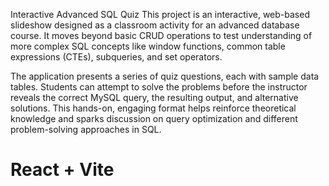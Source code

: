 Interactive Advanced SQL Quiz
This project is an interactive, web-based slideshow designed as a classroom activity for an advanced database course. It moves beyond basic CRUD operations to test understanding of more complex SQL concepts like window functions, common table expressions (CTEs), subqueries, and set operators.

The application presents a series of quiz questions, each with sample data tables. Students can attempt to solve the problems before the instructor reveals the correct MySQL query, the resulting output, and alternative solutions. This hands-on, engaging format helps reinforce theoretical knowledge and sparks discussion on query optimization and different problem-solving approaches in SQL.

# React + Vite
